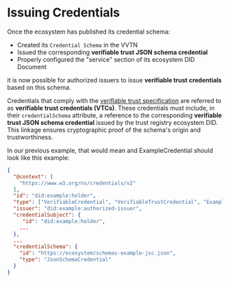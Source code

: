 # Issuing Credentials

Once the ecosystem has published its credential schema:

- Created its `Credential Schema` in the VVTN
- Issued the corresponding **verifiable trust JSON schema credential**
- Properly configured the "service" section of its ecosystem DID Document

it is now possible for authorized issuers to issue **verifiable trust credentials** based on this schema.

Credentials that comply with the [verifiable trust specification](https://verana-labs.github.io/verifiable-trust-spec/) are referred to as **verifiable trust credentials (VTCs)**. These credentials must include, in their `credentialSchema` attribute, a reference to the corresponding **verifiable trust JSON schema credential** issued by the trust registry ecosystem DID. This linkage ensures cryptographic proof of the schema's origin and trustworthiness.

In our previous example, that would mean and ExampleCredential should look like this example:

```json
{
  "@context": [
    "https://www.w3.org/ns/credentials/v2"
  ],
  "id": "did:example:holder",
  "type": ["VerifiableCredential", "VerifiableTrustCredential", "ExampleCredential"],
  "issuer": "did:example:authorized-issuer",
  "credentialSubject": {
     "id": "did:example:holder",
    ...
  },
  ...
  "credentialSchema": {
    "id": "https://ecosystem/schemas-example-jsc.json",
    "type": "JsonSchemaCredential"
  }
}

```
